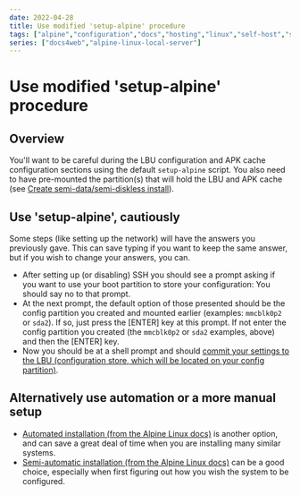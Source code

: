 ```yaml
---
date: 2022-04-28
title: Use modified 'setup-alpine' procedure
tags: ["alpine","configuration","docs","hosting","linux","self-host","sysadmin-devops","raspberry-pi","sbc"]
series: ["docs4web","alpine-linux-local-server"]
---
```


# Use modified 'setup-alpine' procedure

## Overview

You'll want to be careful during the LBU configuration and APK cache configuration sections using the default ``setup-alpine`` script. You also need to have pre-mounted the partition(s) that will hold the LBU and APK cache (see [Create semi-data/semi-diskless install](create-semi-data-install/#add-a-config-partition)).

## Use 'setup-alpine', cautiously

Some steps (like setting up the network) will have the answers you previously gave. This can save typing if you want to keep the same answer, but if you wish to change your answers, you can.

* After setting up (or disabling) SSH you should see a prompt asking if you want to use  your boot partition to store your configuration: You should say no to that prompt.
* At the next prompt, the default option of those presented should be the config partition you created and mounted earlier (examples: `mmcblk0p2` or `sda2`).  If so, just press the \[ENTER] key at this prompt. If not enter the config partition you created (the `mmcblk0p2` or `sda2` examples, above) and then the \[ENTER] key.
* Now you should be at a shell prompt and should [commit your settings to the LBU (configuration store, which will be located on your config partition)](commit-lbu.md).

## Alternatively use automation or a more manual setup

* [Automated installation (from the Alpine Linux docs)](https://docs.alpinelinux.org/user-handbook/0.1a/Installing/setup_alpine.html#_answer_files) is another option, and can save a great deal of time when you are installing many similar systems.
* [Semi-automatic installation (from the Alpine Linux docs)](https://docs.alpinelinux.org/user-handbook/0.1a/Installing/manual.html) can be a good choice, especially when first figuring out how you wish the system to be configured.
